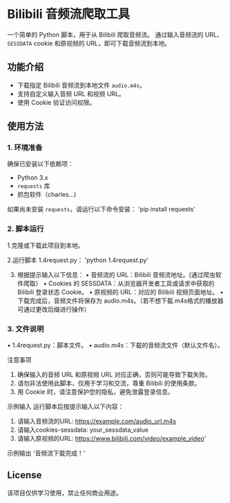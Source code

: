 # Bilibili 音频流爬取工具

一个简单的 Python 脚本，用于从 Bilibili 爬取音频流。 通过输入音频流的 URL、`SESSDATA` cookie 和原视频的 URL，即可下载音频流到本地。

## 功能介绍

- 下载指定 Bilibili 音频流到本地文件 `audio.m4s`。
- 支持自定义输入音频 URL 和视频 URL。
- 使用 Cookie 验证访问权限。

## 使用方法

### 1. 环境准备

确保已安装以下依赖项：
- Python 3.x
- `requests` 库
- 抓包软件（charles...)

如果尚未安装 `requests`，请运行以下命令安装：
'pip install requests'

### 2. 脚本运行
1.克隆或下载此项目到本地。
 
2.运行脚本 1.4request.py：
  'python 1.4request.py'
 
3.  根据提示输入以下信息：
  •  音频流的 URL：Bilibili 音频流地址。(通过爬虫软件爬取）
  •  Cookies 的 SESSDATA：从浏览器开发者工具或请求中获取的 Bilibili 登录状态 Cookie。
  •  原视频的 URL：对应的 Bilibili 视频页面地址。
  •  下载完成后，音频文件将保存为 audio.m4s。（若不想下载.m4s格式的播放器 可通过更改后缀进行操作）

### 3. 文件说明
•  1.4request.py：脚本文件。
•  audio.m4s：下载的音频流文件（默认文件名）。

注意事项
1.  确保输入的音频 URL 和原视频 URL 对应正确，否则可能导致下载失败。
2.  请勿非法使用此脚本，仅用于学习和交流，尊重 Bilibili 的使用条款。
3.  用 Cookie 时，请注意保护您的隐私，避免泄露登录信息。

示例输入
运行脚本后按提示输入以下内容：
1.  请输入音频流的URL: https://example.com/audio_url.m4s
2.  请输入cookies-sessdata: your_sessdata_value
3.  请输入原视频的URL: https://www.bilibili.com/video/example_video'

示例输出
'音频流下载完成！'

##  License
该项目仅供学习使用，禁止任何商业用途。


